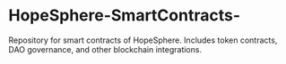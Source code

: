 # HopeSphere-SmartContracts-
Repository for smart contracts of HopeSphere. Includes token contracts, DAO governance, and other blockchain integrations.
